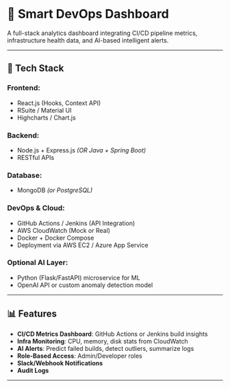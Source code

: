 # 🚀 Smart DevOps Dashboard

A full-stack analytics dashboard integrating CI/CD pipeline metrics, infrastructure health data, and AI-based intelligent alerts.

---

## 🔧 Tech Stack

### Frontend:
- React.js (Hooks, Context API)
- RSuite / Material UI
- Highcharts / Chart.js

### Backend:
- Node.js + Express.js *(OR Java + Spring Boot)*
- RESTful APIs

### Database:
- MongoDB *(or PostgreSQL)*

### DevOps & Cloud:
- GitHub Actions / Jenkins (API Integration)
- AWS CloudWatch (Mock or Real)
- Docker + Docker Compose
- Deployment via AWS EC2 / Azure App Service

### Optional AI Layer:
- Python (Flask/FastAPI) microservice for ML
- OpenAI API or custom anomaly detection model

---

## 📊 Features

- **CI/CD Metrics Dashboard**: GitHub Actions or Jenkins build insights
- **Infra Monitoring**: CPU, memory, disk stats from CloudWatch
- **AI Alerts**: Predict failed builds, detect outliers, summarize logs
- **Role-Based Access**: Admin/Developer roles
- **Slack/Webhook Notifications**
- **Audit Logs**

---



